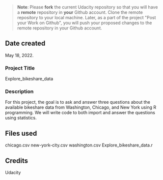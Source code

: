 >**Note**: Please **fork** the current Udacity repository so that you will have a **remote** repository in **your** Github account. Clone the remote repository to your local machine. Later, as a part of the project "Post your Work on Github", you will push your proposed changes to the remote repository in your Github account.


## Date created
May 18, 2022.

### Project Title
Explore_bikeshare_data

### Description
For this project, the goal is to ask and answer three questions about the available bikeshare data from Washington, Chicago, and New York using R programming. We will write code to both import and answer the questions using statistics.

## Files used
chicago.csv
new-york-city.csv
washington.csv
Explore_bikeshare_data.r

## Credits
Udacity
